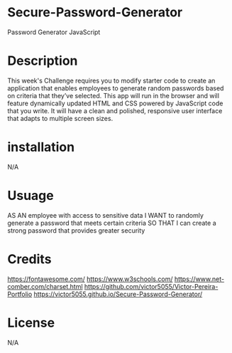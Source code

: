 # Secure-Password-Generator
Password Generator JavaScript

# Description
This week's Challenge requires you to modify starter code to create an application that enables employees to generate random passwords based on criteria that they’ve selected. This app will run in the browser and will feature dynamically updated HTML and CSS powered by JavaScript code that you write. It will have a clean and polished, responsive user interface that adapts to multiple screen sizes.

# installation
N/A

# Usuage

AS AN employee with access to sensitive data
I WANT to randomly generate a password that meets certain criteria
SO THAT I can create a strong password that provides greater security

# Credits

https://fontawesome.com/
https://www.w3schools.com/
https://www.net-comber.com/charset.html
https://github.com/victor5055/Victor-Pereira-Portfolio
https://victor5055.github.io/Secure-Password-Generator/



# License
N/A